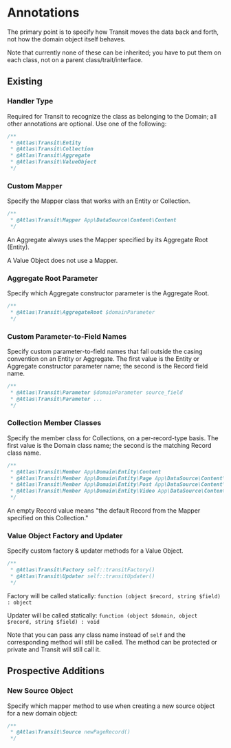 # Annotations

The primary point is to specify how Transit moves the data back and forth, not
how the domain object itself behaves.

Note that currently none of these can be inherited; you have to put them on each
class, not on a parent class/trait/interface.

## Existing

### Handler Type

Required for Transit to recognize the class as belonging to the Domain; all
other annotations are optional. Use one of the following:

```php
/**
 * @Atlas\Transit\Entity
 * @Atlas\Transit\Collection
 * @Atlas\Transit\Aggregate
 * @Atlas\Transit\ValueObject
 */
```

### Custom Mapper

Specify the Mapper class that works with an Entity or Collection.

```php
/**
 * @Atlas\Transit\Mapper App\DataSource\Content\Content
 */
```

An Aggregate always uses the Mapper specified by its Aggregate Root (Entity).

A Value Object does not use a Mapper.

### Aggregate Root Parameter

Specify which Aggregate constructor parameter is the Aggregate Root.

```php
/**
 * @Atlas\Transit\AggregateRoot $domainParameter
 */
```

### Custom Parameter-to-Field Names

Specify custom parameter-to-field names that fall outside the casing convention
on an Entity or Aggregate. The first value is the Entity or Aggregate
constructor parameter name; the second is the Record field name.

```php
/**
 * @Atlas\Transit\Parameter $domainParameter source_field
 * @Atlas\Transit\Parameter ...
 */
```

### Collection Member Classes

Specify the member class for Collections, on a per-record-type basis. The first
value is the Domain class name; the second is the matching Record class name.

```php
/**
 * @Atlas\Transit\Member App\Domain\Entity\Content
 * @Atlas\Transit\Member App\Domain\Entity\Page App\DataSource\Content\PageRecord
 * @Atlas\Transit\Member App\Domain\Entity\Post App\DataSource\Content\PostRecord
 * @Atlas\Transit\Member App\Domain\Entity\Video App\DataSource\Content\VideoRecord
 */
```

An empty Record value means "the default Record from the Mapper specified on
this Collection."


### Value Object Factory and Updater

Specify custom factory & updater methods for a Value Object.

```php
/**
 * @Atlas\Transit\Factory self::transitFactory()
 * @Atlas\Transit\Updater self::transitUpdater()
 */
```

Factory will be called statically: `function (object $record, string $field) : object`

Updater will be called statically: `function (object $domain, object $record, string $field) : void`

Note that you can pass any class name instead of `self` and the corresponding
method will still be called. The method can be protected or private and Transit
will still call it.

## Prospective Additions

### New Source Object

Specify which mapper method to use when creating a new source object for a new
domain object:

```php
/**
 * @Atlas\Transit\Source newPageRecord()
 */
```
